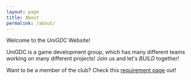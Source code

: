```yaml
---
layout: page
title: About
permalink: /about/
---
```


Welcome to the *UniGDC* Website!

UniGDC is a game development group, which has many different teams working on many different projects! Join us and let's *BUILD* together!

Want to be a member of the club? Check this [requirement page](/requirement/) out!